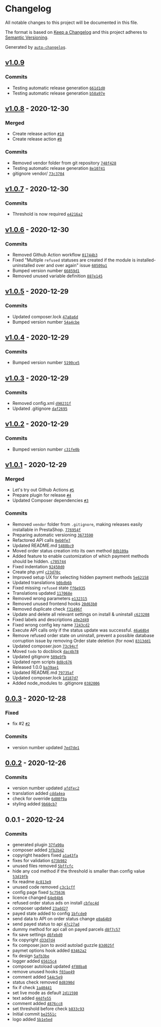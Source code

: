 # Changelog

All notable changes to this project will be documented in this file.

The format is based on [Keep a Changelog](https://keepachangelog.com/en/1.0.0/)
and this project adheres to [Semantic Versioning](https://semver.org/spec/v2.0.0.html).

Generated by [`auto-changelog`](https://github.com/CookPete/auto-changelog).

## [v1.0.9](https://github.com/rrd108/ps-utanvet-ellenor/compare/v1.0.8...v1.0.9)

### Commits

- Testing automatic release generation [`661d1d0`](https://github.com/rrd108/ps-utanvet-ellenor/commit/661d1d044d75c75d35068fcc2a28d27be1f64b9a)
- Testing automatic release generation [`b58a97e`](https://github.com/rrd108/ps-utanvet-ellenor/commit/b58a97ee26ab4e434b4d78861d6719ee90780885)

## [v1.0.8](https://github.com/rrd108/ps-utanvet-ellenor/compare/v1.0.7...v1.0.8) - 2020-12-30

### Merged

- Create release action [`#10`](https://github.com/rrd108/ps-utanvet-ellenor/pull/10)
- Create release action [`#9`](https://github.com/rrd108/ps-utanvet-ellenor/pull/9)

### Commits

- Removed vendor folder from git repository [`748f428`](https://github.com/rrd108/ps-utanvet-ellenor/commit/748f428cd5d30a0c54f3e9a7ca7c869e9e6b6d7e)
- Testing automatic release generation [`8e10741`](https://github.com/rrd108/ps-utanvet-ellenor/commit/8e10741a3e78633456b950b86814a77a2c6e925a)
- gitignore vendor/ [`73c3704`](https://github.com/rrd108/ps-utanvet-ellenor/commit/73c37049249b49bac36523d024a42cd37bbbf89e)

## [v1.0.7](https://github.com/rrd108/ps-utanvet-ellenor/compare/v1.0.6...v1.0.7) - 2020-12-30

### Commits

- Threshold is now required [`e4216a2`](https://github.com/rrd108/ps-utanvet-ellenor/commit/e4216a286ad51945a3be7f05e35ff26d3dc14a2c)

## [v1.0.6](https://github.com/rrd108/ps-utanvet-ellenor/compare/v1.0.5...v1.0.6) - 2020-12-30

### Commits

- Removed Github Action workflow [`01744b3`](https://github.com/rrd108/ps-utanvet-ellenor/commit/01744b3d89ba3cbad44ade32f916da49e97545c7)
- Fixed "Multiple `refused` statuses are created if the module is installed-uninstalled over and over again" issue [`60509a1`](https://github.com/rrd108/ps-utanvet-ellenor/commit/60509a1ebba34c2cba0da0ab343c217797948533)
- Bumped version number [`66859d1`](https://github.com/rrd108/ps-utanvet-ellenor/commit/66859d1a13d02a5245141cdb5f92d286350270ee)
- Removed unused variable definition [`887e145`](https://github.com/rrd108/ps-utanvet-ellenor/commit/887e14560f089329094df58028f2ad16a50501c3)

## [v1.0.5](https://github.com/rrd108/ps-utanvet-ellenor/compare/v1.0.4...v1.0.5) - 2020-12-29

### Commits

- Updated composer.lock [`47a8a6d`](https://github.com/rrd108/ps-utanvet-ellenor/commit/47a8a6d9b01d7f1daead4105e973c81d3b4b28b3)
- Bumped version number [`54a4cbe`](https://github.com/rrd108/ps-utanvet-ellenor/commit/54a4cbe3f35240cc4f4f192a538d9736b675f8f5)

## [v1.0.4](https://github.com/rrd108/ps-utanvet-ellenor/compare/v1.0.3...v1.0.4) - 2020-12-29

### Commits

- Bumped version number [`5190ce5`](https://github.com/rrd108/ps-utanvet-ellenor/commit/5190ce54c737a40f314d95d7ed316e1ef9a5cf02)

## [v1.0.3](https://github.com/rrd108/ps-utanvet-ellenor/compare/v1.0.2...v1.0.3) - 2020-12-29

### Commits

- Removed config.xml [`d90231f`](https://github.com/rrd108/ps-utanvet-ellenor/commit/d90231f15647de5e9c028087c2d741d793fdd3fc)
- Updated .gitignore [`daf2695`](https://github.com/rrd108/ps-utanvet-ellenor/commit/daf269581e09e29c457d975e418a1c5ddb4e270c)

## [v1.0.2](https://github.com/rrd108/ps-utanvet-ellenor/compare/v1.0.1...v1.0.2) - 2020-12-29

### Commits

- Bumped version number [`c31fe0b`](https://github.com/rrd108/ps-utanvet-ellenor/commit/c31fe0b0bc5e3cccecf346f28af64dd659e376bc)

## [v1.0.1](https://github.com/rrd108/ps-utanvet-ellenor/compare/0.0.3...v1.0.1) - 2020-12-29

### Merged

- Let's try out Github Actions [`#5`](https://github.com/rrd108/ps-utanvet-ellenor/pull/5)
- Prepare plugin for release [`#4`](https://github.com/rrd108/ps-utanvet-ellenor/pull/4)
- Updated Composer dependencies [`#3`](https://github.com/rrd108/ps-utanvet-ellenor/pull/3)

### Commits

- Removed `vendor` folder from `.gitignore`, making releases easily installable in PrestaShop. [`776954f`](https://github.com/rrd108/ps-utanvet-ellenor/commit/776954fdc6dc67939d08ce0cd543c82d1bffe079)
- Preparing automatic versioning [`3673590`](https://github.com/rrd108/ps-utanvet-ellenor/commit/3673590ef4955f0fd28c4fc5aac201e41451651d)
- Refactored API calls [`0eb0fe7`](https://github.com/rrd108/ps-utanvet-ellenor/commit/0eb0fe742aa3cbfe46b345ef3aacdf197e34f868)
- Updated README.md [`5488bc9`](https://github.com/rrd108/ps-utanvet-ellenor/commit/5488bc93f6e5f78e1a3b83c1678a53ce90946090)
- Moved order status creation into its own method [`0db109a`](https://github.com/rrd108/ps-utanvet-ellenor/commit/0db109a9dd3f0b886220703caa64088b61a38846)
- Added feature to enable customization of which payment methods should be hidden. [`c705744`](https://github.com/rrd108/ps-utanvet-ellenor/commit/c7057446ffd90bb0bc9f5b1316fff438f2d54a21)
- Fixed indentation [`92450d0`](https://github.com/rrd108/ps-utanvet-ellenor/commit/92450d0d1ca917841d1ef6b1e4704a95dfb77588)
- Create php.yml [`c23d70c`](https://github.com/rrd108/ps-utanvet-ellenor/commit/c23d70c58e904f2099076272c068cf0671ca073c)
- Improved setup UX for selecting hidden payment methods [`5e62158`](https://github.com/rrd108/ps-utanvet-ellenor/commit/5e621588c428643c690998626108f38d5799c934)
- Updated translations [`b0bdb6b`](https://github.com/rrd108/ps-utanvet-ellenor/commit/b0bdb6bded926025f5a5a375ceb380ea3c24cca3)
- Fixed missing `refused` state [`ff6e935`](https://github.com/rrd108/ps-utanvet-ellenor/commit/ff6e9350843a66c5622d2cdc43b8e577bbdccc57)
- Translations updated [`117068e`](https://github.com/rrd108/ps-utanvet-ellenor/commit/117068e59bd25574b5543b59d8d49df942cde69e)
- Removed wrong parameters [`e132315`](https://github.com/rrd108/ps-utanvet-ellenor/commit/e1323154dc1f1f9f8556c8ed60b2faa006a2297f)
- Removed unused frontend hooks [`20d63b0`](https://github.com/rrd108/ps-utanvet-ellenor/commit/20d63b0d75b6cd1c0aeaef74bc23da7f95fd8372)
- Removed duplicate check [`f31496f`](https://github.com/rrd108/ps-utanvet-ellenor/commit/f31496f44ec097fcb503e6ce08786d63e7c5a507)
- Update and delete all relevant settings on install & uninstall [`c623208`](https://github.com/rrd108/ps-utanvet-ellenor/commit/c623208a1b3e076eea46e673dbf433bd4b1d6210)
- Fixed labels and descriptions [`a9e2d49`](https://github.com/rrd108/ps-utanvet-ellenor/commit/a9e2d4906b36ee5873b8e0c0758095ed47db0971)
- Fixed wrong config key name [`7243cd2`](https://github.com/rrd108/ps-utanvet-ellenor/commit/7243cd2bc274d95b12ec104e878afa70b90a3445)
- Execute API calls only if the status update was successful. [`46a68b4`](https://github.com/rrd108/ps-utanvet-ellenor/commit/46a68b4a7e3770b3ebfe3145ff87cf0106fc3337)
- Remove refused order state on uninstall, prevent a possible database corruption issue by removing Order state deletion (for now) [`8313dd1`](https://github.com/rrd108/ps-utanvet-ellenor/commit/8313dd11645eaad60750aa40cd028e46770b0412)
- Updated composer.json [`73c94cf`](https://github.com/rrd108/ps-utanvet-ellenor/commit/73c94cf21898aa3f0b545d6bac2ad9111119fd21)
- Moved `todo` to docblock [`dac4b78`](https://github.com/rrd108/ps-utanvet-ellenor/commit/dac4b7819ac71eb8a01b5f0f61e63dfa9ddb5047)
- Updated gitignore [`509e9fb`](https://github.com/rrd108/ps-utanvet-ellenor/commit/509e9fb82f55cc6b765648ca25ff09af1e407fc5)
- Updated npm scripts [`8d8c676`](https://github.com/rrd108/ps-utanvet-ellenor/commit/8d8c676dd87724bf4e41ae2cd38ecf3d64303cce)
- Released 1.0.0 [`ba39ae1`](https://github.com/rrd108/ps-utanvet-ellenor/commit/ba39ae118766d5c08e18f87566c6203fdbd6f43d)
- Updated README.md [`79735af`](https://github.com/rrd108/ps-utanvet-ellenor/commit/79735afcefeab2dcad70cdca4d8879f50b6d6dd8)
- Updated composer.lock [`1d187d7`](https://github.com/rrd108/ps-utanvet-ellenor/commit/1d187d72b1e8da8cd82e1e059966c12eb8bbaccf)
- Added node_modules to .gitignore [`0382006`](https://github.com/rrd108/ps-utanvet-ellenor/commit/038200649bd9e13e98568adaec150982a9c9dd5b)

## [0.0.3](https://github.com/rrd108/ps-utanvet-ellenor/compare/0.0.2...0.0.3) - 2020-12-28

### Fixed

- fix #2 [`#2`](https://github.com/rrd108/ps-utanvet-ellenor/issues/2)

### Commits

- version number updated [`7ed7de1`](https://github.com/rrd108/ps-utanvet-ellenor/commit/7ed7de1b67cc1f3fd3a6f22b122b2e1723df9e4a)

## [0.0.2](https://github.com/rrd108/ps-utanvet-ellenor/compare/0.0.1...0.0.2) - 2020-12-26

### Commits

- version number updated [`afdfec2`](https://github.com/rrd108/ps-utanvet-ellenor/commit/afdfec25c99acae5505fe5c1b88d23f478fb30d8)
- translation added [`cdda4ea`](https://github.com/rrd108/ps-utanvet-ellenor/commit/cdda4eaa0f66f1b48b024308439756aeba75f88a)
- check for override [`6d00f9a`](https://github.com/rrd108/ps-utanvet-ellenor/commit/6d00f9a495ba3523fcc98e209c15cb747cdc7388)
- styling added [`9b60cb7`](https://github.com/rrd108/ps-utanvet-ellenor/commit/9b60cb785c7b6b5d816e049026f6c98ea077d5d3)

## 0.0.1 - 2020-12-24

### Commits

- generated plugin [`37fa90a`](https://github.com/rrd108/ps-utanvet-ellenor/commit/37fa90a021e8af42df6c754d2adad577e3236bac)
- composer added [`3fb2b42`](https://github.com/rrd108/ps-utanvet-ellenor/commit/3fb2b423ea09c42e0930ecb6d32bbef38df50348)
- copyright headers fixed [`a1a43fa`](https://github.com/rrd108/ps-utanvet-ellenor/commit/a1a43fa093c4f92d20cb1216702a96142592e1c0)
- fixes for validation [`673b982`](https://github.com/rrd108/ps-utanvet-ellenor/commit/673b982262b0774382644f0ba5d193b3936c78f1)
- unused files removed [`5bffcfc`](https://github.com/rrd108/ps-utanvet-ellenor/commit/5bffcfcd1fc90a5fe0bb7998fa098c7fa6a067fa)
- hide any cod method if the threshold is smaller than config value [`53d19fb`](https://github.com/rrd108/ps-utanvet-ellenor/commit/53d19fbd19ace3151443593c2e997c1b84326307)
- fix readme [`4c813e9`](https://github.com/rrd108/ps-utanvet-ellenor/commit/4c813e9270c970ed1fdfb4f83e893c8dd58e7821)
- unused code removed [`c3c1cff`](https://github.com/rrd108/ps-utanvet-ellenor/commit/c3c1cff065d594b706c67a5ec58dfc548545c133)
- config page fixed [`5c75636`](https://github.com/rrd108/ps-utanvet-ellenor/commit/5c756368d24b10373650e1bcb6864b1dd74c32e9)
- licence changed [`64e04b6`](https://github.com/rrd108/ps-utanvet-ellenor/commit/64e04b61b3c42f6fa0c1c90b29ae6b7e70ebea4c)
- refused order status ads on install [`cbfec4d`](https://github.com/rrd108/ps-utanvet-ellenor/commit/cbfec4d890809c508142757261f74130b43d72a1)
- composer updated [`23add27`](https://github.com/rrd108/ps-utanvet-ellenor/commit/23add272765347562c637b212695b17e298d564a)
- payed state added to config [`1bfcde0`](https://github.com/rrd108/ps-utanvet-ellenor/commit/1bfcde0f5ed03c3dad4a7d7c91d495b2f9d778b4)
- send data to API on order status change [`e0a64b9`](https://github.com/rrd108/ps-utanvet-ellenor/commit/e0a64b999eabededd9b383349edea1dd2fa94e2f)
- send payed status to api [`47c27ad`](https://github.com/rrd108/ps-utanvet-ellenor/commit/47c27ad73a6bb45b1748c713d4e8e2ea1389c1e9)
- dummy method for api call on payed parcels [`d8f7c57`](https://github.com/rrd108/ps-utanvet-ellenor/commit/d8f7c576e5710f5e45d77937ac787850cb423d0f)
- fix save settings [`d6febd0`](https://github.com/rrd108/ps-utanvet-ellenor/commit/d6febd039b8abe19f49ff279ec0fedadbb8be070)
- fix copyright [`d33d7d4`](https://github.com/rrd108/ps-utanvet-ellenor/commit/d33d7d4ee2a2fdb72adf47c22f0d94206cdb128f)
- fix composer.json to avoid autolad guzzle [`83d025f`](https://github.com/rrd108/ps-utanvet-ellenor/commit/83d025f0fc804542a31f785be3dd9f2eb048561a)
- paymet options hook added [`03462a2`](https://github.com/rrd108/ps-utanvet-ellenor/commit/03462a2ef8cc7c2ee46e4b00cedcd813166d7759)
- fix design [`5afb3be`](https://github.com/rrd108/ps-utanvet-ellenor/commit/5afb3bee835d97c4a772aef99beb2f35158e5c00)
- logger added [`65615c4`](https://github.com/rrd108/ps-utanvet-ellenor/commit/65615c444e590cb3f161104c3dfc8731208e493a)
- composer autoload updated [`4f88ba8`](https://github.com/rrd108/ps-utanvet-ellenor/commit/4f88ba894b31bcb1431bc5d7ee1688aa63ec62f8)
- remove unused hooks [`f03ae49`](https://github.com/rrd108/ps-utanvet-ellenor/commit/f03ae497c655f83686f6b767f3eb92de0e5e5922)
- comment added [`544c5e9`](https://github.com/rrd108/ps-utanvet-ellenor/commit/544c5e96e371daf4f4d603fd6a68a6eccc9c9fcb)
- status check removed [`8d8390d`](https://github.com/rrd108/ps-utanvet-ellenor/commit/8d8390d02f28761d34c43f877dfbf7160ec7c463)
- fix if check [`1a40441`](https://github.com/rrd108/ps-utanvet-ellenor/commit/1a4044109485306e051319fbade8ff5c5e968607)
- set live mode as default [`2d11590`](https://github.com/rrd108/ps-utanvet-ellenor/commit/2d11590bb952ef7ee7227ee5e957da874d7e5f25)
- text added [`44dfe55`](https://github.com/rrd108/ps-utanvet-ellenor/commit/44dfe552d9ff374af311be6fe70eb4fc8218271f)
- comment added [`4876cc8`](https://github.com/rrd108/ps-utanvet-ellenor/commit/4876cc842b0e9aa5234f3d4f1bc8bd425be268ec)
- set threshold before check [`b833c93`](https://github.com/rrd108/ps-utanvet-ellenor/commit/b833c9325d830c0f8e230b0b54d84ec72fc7099b)
- Initial commit [`be2551c`](https://github.com/rrd108/ps-utanvet-ellenor/commit/be2551c07e1d0b9efae3d3577e579417498976b8)
- logo added [`5b1e5ed`](https://github.com/rrd108/ps-utanvet-ellenor/commit/5b1e5ed2aa13ab3013030a806bbcc4231e22609a)
